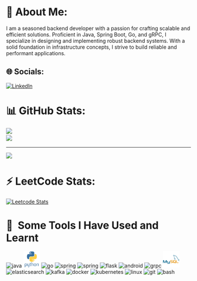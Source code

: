 # 💫 About Me:
I am a seasoned backend developer with a passion for crafting scalable and efficient solutions. Proficient in Java, Spring Boot, Go, and gRPC, I specialize in designing and implementing robust backend systems. With a solid foundation in infrastructure concepts, I strive to build reliable and performant applications.


## 🌐 Socials:
[![LinkedIn](https://img.shields.io/badge/LinkedIn-%230077B5.svg?logo=linkedin&logoColor=white)](https://www.linkedin.com/in/mohit-sharma-b95314207/) 
# 📊 GitHub Stats:
<!--![](https://github-readme-stats.vercel.app/api?username=mohit-cse&theme=dark&hide_border=false&include_all_commits=false&count_private=false)<br/>-->
![](https://github-readme-streak-stats.herokuapp.com/?user=mohit-cse&theme=dark&hide_border=false)<br/>
![](https://github-readme-stats.vercel.app/api/top-langs/?username=mohit-cse&theme=dark&hide_border=false&include_all_commits=false&count_private=false&layout=compact)

---
[![](https://visitcount.itsvg.in/api?id=mohit-cse&icon=0&color=0)](https://visitcount.itsvg.in)

# ⚡️ LeetCode Stats:
[![Leetcode Stats](https://leetcard.jacoblin.cool/mohit-cse)](https://leetcode.com/u/mohit-cse)


<h1> 🚀 &nbsp;Some Tools I Have Used and Learnt</h1>
<p align="left">
<img src="https://cdn.jsdelivr.net/gh/devicons/devicon@latest/icons/java/java-original.svg" alt="java" width="45" height="45"/>
<img src="https://raw.githubusercontent.com/devicons/devicon/master/icons/python/python-original-wordmark.svg" alt="python" width="45" height="45"/>
<img src="https://cdn.jsdelivr.net/gh/devicons/devicon@latest/icons/go/go-original-wordmark.svg" alt="go" width="45" height="45"/>
<img src="https://cdn.jsdelivr.net/gh/devicons/devicon@latest/icons/spring/spring-original-wordmark.svg" alt="spring" width="45" height="45"/>
<img src="https://img.icons8.com/?size=100&id=A3Ulk2RcONKs&format=png&color=000000" alt="spring" width="45" height="45"/>
<img src="https://cdn.jsdelivr.net/gh/devicons/devicon@latest/icons/flask/flask-original-wordmark.svg" alt="flask" width="45" height="45"/>          
<img src="https://cdn.jsdelivr.net/gh/devicons/devicon@latest/icons/android/android-plain-wordmark.svg" alt="android" width="45" height="45"/>
<img src="https://cdn.jsdelivr.net/gh/devicons/devicon@latest/icons/grpc/grpc-original.svg" alt="grpc" width="45" height="45"/>          

<img src="https://raw.githubusercontent.com/devicons/devicon/master/icons/mysql/mysql-original-wordmark.svg" alt="mysql" width="45" height="45" />
<img src="https://cdn.jsdelivr.net/gh/devicons/devicon@latest/icons/elasticsearch/elasticsearch-original.svg" alt="elasticsearch" width="45" height="45"/>          
<img src="https://cdn.jsdelivr.net/gh/devicons/devicon@latest/icons/apachekafka/apachekafka-original-wordmark.svg" alt="kafka" width="45" height="45"/>          
<img src="https://cdn.jsdelivr.net/gh/devicons/devicon/icons/docker/docker-original.svg" alt="docker" width="45" height="45"/>
<img src="https://cdn.jsdelivr.net/gh/devicons/devicon/icons/kubernetes/kubernetes-plain.svg" alt="kubernetes" width="45" height="45"/>
<img src="https://cdn.jsdelivr.net/gh/devicons/devicon/icons/linux/linux-original.svg" alt="linux" width="45" height="45"/>       
<img src="https://cdn.jsdelivr.net/gh/devicons/devicon/icons/git/git-original.svg" alt="git" width="45" height="45"/>
<img src="https://cdn.jsdelivr.net/gh/devicons/devicon/icons/bash/bash-original.svg" alt="bash" width="45" height="45"/>

</p>
